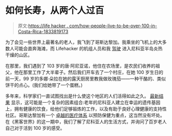 # 如何长寿，从两个人过百

> 原文:[https://life hacker . com/how-people-live-to-be-over-100-in-Costa-Rica-1833819173](https://lifehacker.com/how-people-live-to-be-over-100-in-costa-rica-1833819173)

为了会见一些世界上最著名的老人，我飞到了哥斯达黎加。我乘坐的飞机上的大多数人可能会直奔海滩，而 Lifehacker 的机组人员和我 [驾驶](https://lifehacker.com/how-to-drive-on-rough-roads-1833741594) 进入尼科亚半岛炎热干燥的山区。

在那里，我们遇到了 103 岁的唐·阿尼亚诺，他住在农场里，是农民们收养的祖父，他在那里工作了大半辈子。然后我们开车去了一个村庄，在她 100 岁生日的前一天，99 岁的多娜·朵拉在她的露天厨房里教我做玫瑰茄——一种干酪的、类似饼干的点心。(我们给她带了一个蛋糕。)

多年来，科学家们一直试图找出是什么使这个地区的人们活得如此之久。 [最新结果](https://www.ncbi.nlm.nih.gov/pmc/articles/PMC4241350/) 显示，这可能是一个复杂的因素组合:老年的尼科亚人建立在幸运的遗传基因上，拥有健康的饮食，给他们足够锻炼的工作，以及有助于良好心理健康的支持性社区。哥斯达黎加有一个 [卓越的医疗体系](https://www.who.int/healthsystems/topics/financing/healthreport/CostaRicaNo11.pdf) 以预防保健为重点，这当然没有坏处。在《黑客世界》的这一期中，我们了解了尼科亚人的生活方式，并询问了百岁老人自己对于活到 100 岁的感受。